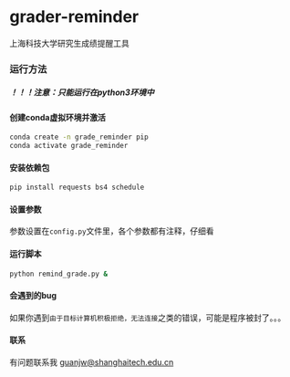# grader-reminder
上海科技大学研究生成绩提醒工具

### 运行方法

##### ！！！注意：只能运行在python3环境中

#### 创建conda虚拟环境并激活
```bash
conda create -n grade_reminder pip
conda activate grade_reminder
```

#### 安装依赖包
```bash
pip install requests bs4 schedule 
```
#### 设置参数
参数设置在`config.py`文件里，各个参数都有注释，仔细看

#### 运行脚本
```bash
python remind_grade.py &
```

#### 会遇到的bug
如果你遇到`由于目标计算机积极拒绝，无法连接`之类的错误，可能是程序被封了。。。

#### 联系
有问题联系我 <guanjw@shanghaitech.edu.cn>
